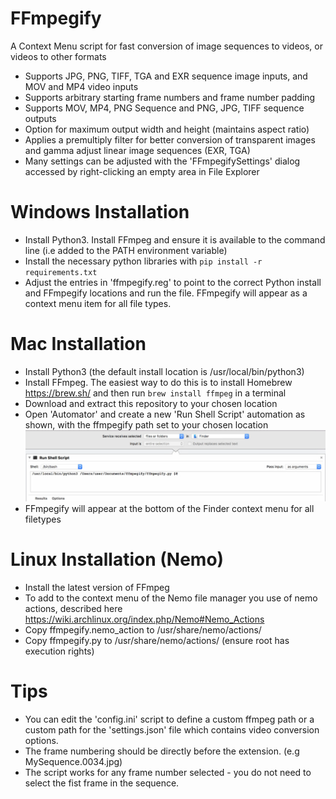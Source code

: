 # FFmpegify

A Context Menu script for fast conversion of image sequences to videos, or videos to other formats
- Supports JPG, PNG, TIFF, TGA and EXR sequence image inputs, and MOV and MP4 video inputs
- Supports arbitrary starting frame numbers and frame number padding
- Supports MOV, MP4, PNG Sequence and PNG, JPG, TIFF sequence outputs
- Option for maximum output width and height (maintains aspect ratio)
- Applies a premultiply filter for better conversion of transparent images and gamma adjust linear image sequences (EXR, TGA)
- Many settings can be adjusted with the 'FFmpegifySettings' dialog accessed by right-clicking an empty area in File Explorer

# Windows Installation
- Install Python3. Install FFmpeg and ensure it is available to the command line (i.e added to the PATH environment variable)
- Install the necessary python libraries with `pip install -r requirements.txt`
- Adjust the entries in 'ffmpegify.reg' to point to the correct Python install and FFmpegify locations and run the file. FFmpegify will appear as a context menu item for all file types.

# Mac Installation
- Install Python3 (the default install location is /usr/local/bin/python3)
- Install FFmpeg. The easiest way to do this is to install Homebrew https://brew.sh/ and then run `brew install ffmpeg` in a terminal
- Download and extract this repository to your chosen location
- Open 'Automator' and create a new 'Run Shell Script' automation as shown, with the ffmpegify path set to your chosen location
![alt text](https://github.com/Aeoll/FFmpegify/blob/master/img/osxsetup.png "osxsetup")
- FFmpegify will appear at the bottom of the Finder context menu for all filetypes

# Linux Installation (Nemo)
- Install the latest version of FFmpeg
- To add to the context menu of the Nemo file manager you use of nemo actions, described here https://wiki.archlinux.org/index.php/Nemo#Nemo_Actions
- Copy ffmpegify.nemo_action to /usr/share/nemo/actions/
- Copy ffmpegify.py to /usr/share/nemo/actions/ (ensure root has execution rights)

# Tips
- You can edit the 'config.ini' script to define a custom ffmpeg path or a custom path for the 'settings.json' file which contains video conversion options.
- The frame numbering should be directly before the extension. (e.g MySequence.0034.jpg)
- The script works for any frame number selected - you do not need to select the fist frame in the sequence.